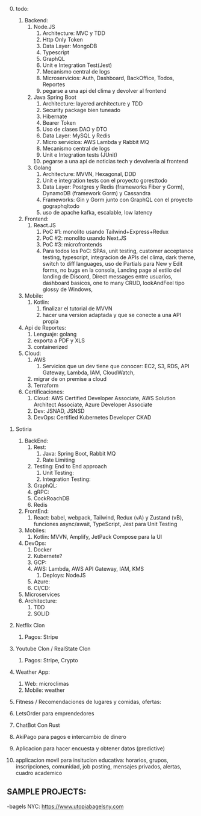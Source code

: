 0. todo:
	1. Backend:
		1. Node.JS
			1. Architecture: MVC y TDD
			2. Http Only Token
			3. Data Layer: MongoDB
			4. Typescript
			5. GraphQL
			6. Unit e Integration Test(Jest)
			7. Mecanismo central de logs
			8. Microservicios: Auth, Dashboard, BackOffice, Todos, Reportes
			9. pegarse a una api del clima y devolver al frontend
		2. Java Spring Boot
			1. Architecture: layered architecture y TDD
			2. Security package bien tuneado
			3. Hibernate
			4. Bearer Token
			5. Uso de clases DAO y DTO
			6. Data Layer: MySQL y Redis
			7. Micro servicios: AWS Lambda y Rabbit MQ
			8. Mecanismo central de logs
			9. Unit e Integration tests (JUnit)
			10. pegarse a una api de noticias tech y devolverla al frontend
		3. Golang
			1. Architecture: MVVN, Hexagonal, DDD
			2. Unit e integration tests con el proyecto goresttodo
			3. Data Layer: Postgres y Redis (frameworks Fiber y Gorm), DynamoDB (framework Gorm) y Cassandra
			4. Frameworks: Gin y Gorm junto con GraphQL con el proyecto gographqltodo
			5. uso de apache kafka, escalable, low latency
	2. Frontend:
		1. React.JS
			1. PoC #1: monolito usando Tailwind+Express+Redux
			2. PoC #2: monolito usando Next.JS
			3. PoC #3: microfrontends
			4. Para todos los PoC: SPAs, unit testing, customer acceptance testing, typescript, integracion de APIs del clima, dark theme, switch to diff languages, uso de Partials para New y Edit forms, no bugs en la consola, Landing page al estilo del landing de Discord, Direct messages entre usuarios, dashboard basicos, one to many CRUD, lookAndFeel tipo glossy de Windows, 
	3. Mobile:
		1. Kotlin:
			1. finalizar el tutorial de MVVN
			2. hacer una version adaptada y que se conecte a una API propia
	4. Api de Reportes:
		1. Lenguaje: golang
		2. exporta a PDF y XLS
		3. containerized
	5. Cloud:
		1. AWS
			1. Servicios que un dev tiene que conocer: EC2, S3, RDS, API Gateway, Lambda, IAM, CloudWatch, 
		2. migrar de on premise a cloud
		3. Terraform
	6. Certificaciones:
		1. Cloud: AWS Certified Developer Associate, AWS Solution Architect Associate, Azure Developer Associate
		2. Dev:  JSNAD, JSNSD
		3. DevOps: Certified Kubernetes Developer CKAD



2. Sotiria
	1. BackEnd:
		1. Rest:
			1. Java: Spring Boot, Rabbit MQ
			2. Rate Limiting
		2. Testing: End to End approach
			1. Unit Testing:
			2. Integration Testing:
		3. GraphQL:
		4. gRPC:
		5. CockRoachDB
		6. Redis
	2. FrontEnd:
		1. React: babel, webpack, Tailwind, Redux (vA) y Zustand (vB), funciones async/await, TypeScript, Jest para Unit Testing
	3. Mobiles:
		1. Kotlin: MVVN, Amplify, JetPack Compose para la UI
	4. DevOps:
		1. Docker
		2. Kubernete?
		3. GCP:
		4. AWS: Lambda, AWS API Gateway, IAM, KMS
			1. Deploys: NodeJS
		5. Azure:
		6. CI/CD:
	5. Microservices
	6. Architecture:
		1. TDD
		2. SOLID
3. Netflix Clon
	1. Pagos: Stripe
4. Youtube Clon / RealState Clon
	1. Pagos: Stripe, Crypto
5. Weather App:
	1. Web: microclimas
	2. Mobile: weather
6. Fitness / Recomendaciones de lugares y comidas, ofertas:
7. LetsOrder para emprendedores
8. ChatBot Con Rust
9. AkiPago para pagos e intercambio de dinero
10. Aplicacion para hacer encuesta y obtener datos (predictive)
11. applicacion movil para insitucion educativa:  horarios, grupos, inscripciones, comunidad, job posting, mensajes privados, alertas, cuadro academico

## SAMPLE PROJECTS:

-bagels NYC: https://www.utopiabagelsny.com
